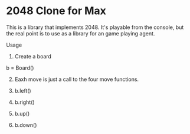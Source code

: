 # 2048 Clone for Max

This is a library that implements 2048. It's playable from the console, but the real point is to use as a library for an game playing agent. 

Usage

1. Create a board

b = Board()

2.  Eaxh move is just a call to the four move functions. 

1. b.left()
2. b.right()
3. b.up()
4. b.down()
